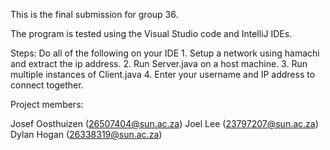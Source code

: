 This is the final submission for group 36.

The program is tested using the Visual Studio code and IntelliJ IDEs.

Steps:
	Do all of the following on your IDE
	1. Setup a network using hamachi and extract the ip address.
	2. Run Server.java on a host machine.
	3. Run multiple instances of Client.java
	4. Enter your username and IP address to connect together.

Project members:

Josef Oosthuizen (26507404@sun.ac.za)
Joel Lee (23797207@sun.ac.za)
Dylan Hogan (26338319@sun.ac.za)

